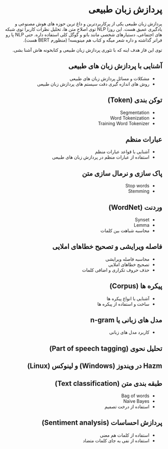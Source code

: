 <div dir="rtl" align='right'>

# پردازش زبان طبیعی
  
پردازش زبان طبیعی یکی از پرکاربردترین و داغ ترین حوزه های هوش مصنوعی و یادگیری عمیق هست. این روزا NLP توی اصلاح متن ها، تحلیل نظرات کاربرا توی شبکه های اجتماعی، دستیارهای شخصی مانند باتو و گوگل کلی استفاده داره. حتی NLP پا رو فراتر گذاشته و داره شعر میگه و کتاب هم مینویسه! (منظورم BERT هست).
  
 توی این فاز هدف اینه که با تئوری پردازش زبان طبیعی و کتابخونه هاش آشنا بشی.
##  آشنایی با پردازش زبان های طبیعی
* مشکلات و مسائل پردازش زبان های طبیعی
* روش های اندازه گیری دقت سیستم های پردازش زبان طبیعی
## توکن بندی (Token)
* Segmentation
* Word Tokenization
* Training Word Tokenizer
## عبارات منظم
* آشنایی با قواعد عبارات منظم
* استفاده از عبارات منظم در پردازش زبان های طبیعی
## پاک سازی و نرمال سازی متن
* Stop words
* Stemming
## وردنت (WordNet)
* Synset
* Lemma
* محاسبه شباهت بین کلمات
## فاصله ویرایشی و تصحیح خطاهای املایی
* محاسبه فاصله ویرایشی
* تصحیح خطاهای املایی
* حذف حروف تکراری و اضافی کلمات
## پیکره ها (Corpus)
* آشنایی با انواع پیکره ها
* ساخت و استفاده از پیکره ها
## مدل های زبانی یا n-gram
* کاربرد مدل های زبانی
## تحلیل نحوی (Part of speech tagging)
## Hazm در ویندوز (Windows) و لینوکس (Linux)
## طبقه بندی متن (Text classification)
* Bag of words
* Naive Bayes
* استفاده از درخت تصمیم
## پردازش احساسات (Sentiment analysis)
* استفاده از کلمات هم معنی
* استفاده از نفی به جای کلمات متضاد
